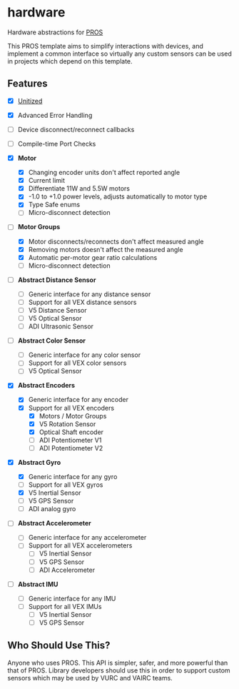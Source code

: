 # hardware

Hardware abstractions for [PROS](https://pros.cs.purdue.edu/)

This PROS template aims to simplify interactions with devices, and implement a common interface so virtually any custom sensors can be used in projects which depend on this template.

## Features

 - [X] [Unitized](https://github.com/LemLib/units)
 - [X] Advanced Error Handling
 - [ ] Device disconnect/reconnect callbacks
 - [ ] Compile-time Port Checks

 - [X] **Motor**
   - [X] Changing encoder units don't affect reported angle
   - [X] Current limit
   - [X] Differentiate 11W and 5.5W motors
   - [X] -1.0 to +1.0 power levels, adjusts automatically to motor type
   - [X] Type Safe enums
   - [ ] Micro-disconnect detection

 - [ ] **Motor Groups**
   - [X] Motor disconnects/reconnects don't affect measured angle
   - [X] Removing motors doesn't affect the measured angle
   - [X] Automatic per-motor gear ratio calculations
   - [ ] Micro-disconnect detection

 - [ ] **Abstract Distance Sensor**
   - [ ] Generic interface for any distance sensor
   - [ ] Support for all VEX distance sensors
    - [ ] V5 Distance Sensor
    - [ ] V5 Optical Sensor
    - [ ] ADI Ultrasonic Sensor

 - [ ] **Abstract Color Sensor**
   - [ ] Generic interface for any color sensor
   - [ ] Support for all VEX color sensors
    - [ ] V5 Optical Sensor

 - [X] **Abstract Encoders**
   - [X] Generic interface for any encoder
    - [X] Support for all VEX encoders
      - [X] Motors / Motor Groups
      - [X] V5 Rotation Sensor
      - [X] Optical Shaft encoder
      - [ ] ADI Potentiometer V1
      - [ ] ADI Potentiometer V2

 - [X] **Abstract Gyro**
   - [X] Generic interface for any gyro
   - [ ] Support for all VEX gyros
    - [X] V5 Inertial Sensor
    - [ ] V5 GPS Sensor
    - [ ] ADI analog gyro

 - [ ] **Abstract Accelerometer**
   - [ ] Generic interface for any accelerometer
   - [ ] Support for all VEX accelerometers
     - [ ] V5 Inertial Sensor
     - [ ] V5 GPS Sensor
     - [ ] ADI Accelerometer

 - [ ] **Abstract IMU**
   - [ ] Generic interface for any IMU
   - [ ] Support for all VEX IMUs
     - [ ] V5 Inertial Sensor
     - [ ] V5 GPS Sensor

## Who Should Use This?

Anyone who uses PROS. This API is simpler, safer, and more powerful than that of PROS. Library developers should use this in order to support custom sensors which may be used by VURC and VAIRC teams.